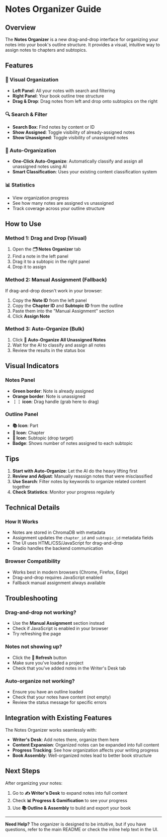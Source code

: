 # Notes Organizer Guide

## Overview
The **Notes Organizer** is a new drag-and-drop interface for organizing your notes into your book's outline structure. It provides a visual, intuitive way to assign notes to chapters and subtopics.

## Features

### 🎯 Visual Organization
- **Left Panel**: All your notes with search and filtering
- **Right Panel**: Your book outline tree structure
- **Drag & Drop**: Drag notes from left and drop onto subtopics on the right

### 🔍 Search & Filter
- **Search Box**: Find notes by content or ID
- **Show Assigned**: Toggle visibility of already-assigned notes
- **Show Unassigned**: Toggle visibility of unassigned notes

### 🤖 Auto-Organization
- **One-Click Auto-Organize**: Automatically classify and assign all unassigned notes using AI
- **Smart Classification**: Uses your existing content classification system

### 📊 Statistics
- View organization progress
- See how many notes are assigned vs unassigned
- Track coverage across your outline structure

## How to Use

### Method 1: Drag and Drop (Visual)
1. Open the **🗂️ Notes Organizer** tab
2. Find a note in the left panel
3. Drag it to a subtopic in the right panel
4. Drop it to assign

### Method 2: Manual Assignment (Fallback)
If drag-and-drop doesn't work in your browser:
1. Copy the **Note ID** from the left panel
2. Copy the **Chapter ID** and **Subtopic ID** from the outline
3. Paste them into the "Manual Assignment" section
4. Click **Assign Note**

### Method 3: Auto-Organize (Bulk)
1. Click **🤖 Auto-Organize All Unassigned Notes**
2. Wait for the AI to classify and assign all notes
3. Review the results in the status box

## Visual Indicators

### Notes Panel
- **Green border**: Note is already assigned
- **Orange border**: Note is unassigned
- **⋮⋮ icon**: Drag handle (grab here to drag)

### Outline Panel
- **📚 Icon**: Part
- **📖 Icon**: Chapter
- **📄 Icon**: Subtopic (drop target)
- **Badge**: Shows number of notes assigned to each subtopic

## Tips

1. **Start with Auto-Organize**: Let the AI do the heavy lifting first
2. **Review and Adjust**: Manually reassign notes that were misclassified
3. **Use Search**: Filter notes by keywords to organize related content together
4. **Check Statistics**: Monitor your progress regularly

## Technical Details

### How It Works
- Notes are stored in ChromaDB with metadata
- Assignment updates the `chapter_id` and `subtopic_id` metadata fields
- The UI uses HTML/CSS/JavaScript for drag-and-drop
- Gradio handles the backend communication

### Browser Compatibility
- Works best in modern browsers (Chrome, Firefox, Edge)
- Drag-and-drop requires JavaScript enabled
- Fallback manual assignment always available

## Troubleshooting

### Drag-and-drop not working?
- Use the **Manual Assignment** section instead
- Check if JavaScript is enabled in your browser
- Try refreshing the page

### Notes not showing up?
- Click the **🔄 Refresh** button
- Make sure you've loaded a project
- Check that you've added notes in the Writer's Desk tab

### Auto-organize not working?
- Ensure you have an outline loaded
- Check that your notes have content (not empty)
- Review the status message for specific errors

## Integration with Existing Features

The Notes Organizer works seamlessly with:
- **Writer's Desk**: Add notes there, organize them here
- **Content Expansion**: Organized notes can be expanded into full content
- **Progress Tracking**: See how organization affects your writing progress
- **Book Assembly**: Well-organized notes lead to better book structure

## Next Steps

After organizing your notes:
1. Go to **✍️ Writer's Desk** to expand notes into full content
2. Check **📊 Progress & Gamification** to see your progress
3. Use **📚 Outline & Assembly** to build and export your book

---

**Need Help?** The organizer is designed to be intuitive, but if you have questions, refer to the main README or check the inline help text in the UI.
